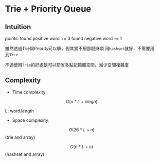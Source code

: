 # Trie + Priority Queue
## Intuition

points:
found positive word += 3
found negative word -= 1

雖然透過Trie與Priority可以解，但其實不用那麼麻煩
用`hashset`就好，不需要用到`Trie`

不過使用`Trie`的好處是可以節省多點記憶體空間，減少空間複雜度

## Complexity
- Time complexity:
<!-- Add your time complexity here, e.g. $$O(n)$$ -->
$$O(n*L + nlogn)$$

L: word.length

- Space complexity:
<!-- Add your space complexity here, e.g. $$O(n)$$ -->
$$O(26 * L + n)$$
(trie and array)

$$O(n*L + n)$$
(hashset and array)